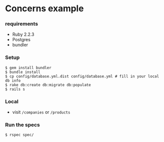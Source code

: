 # Concerns example

### requirements
* Ruby 2.2.3
* Postgres
* bundler

### Setup
```
$ gem install bundler
$ bundle install
$ cp config/database.yml.dist config/database.yml # fill in your local db info
$ rake db:create db:migrate db:populate
$ rails s
```

### Local
* visit `/companies` or `/products`

### Run the specs
```
$ rspec spec/
```
